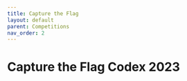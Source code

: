 ```yaml
---
title: Capture the Flag
layout: default
parent: Competitions
nav_order: 2
---
```


# Capture the Flag Codex 2023
